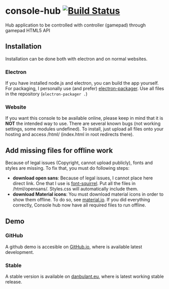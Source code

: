 # console-hub [![Build Status](https://travis-ci.org/danbulant/console-hub.svg?branch=master)](https://travis-ci.org/danbulant/console-hub)
Hub application to be controlled with controller (gamepad) through gamepad HTML5 API

## Installation
Installation can be done both with electron and on normal websites.

### Electron
If you have installed node.js and electron, you can build the app yourself.
For packaging, I personally use (and prefer) [electron-packager](https://github.com/electron-userland/electron-packager).
Use all files in the repository (`electron-packager .`)

### Website
If you want this console to be available online, please keep in mind that it is **NOT** the intended way to use. There are several known bugs (not working settings, some modules undefined). 
To install, just upload all files onto your hosting and access /html/ (index.html in root redirects there).

## Add missing files for offline work
Because of legal issues (Copyright, cannot upload publicly), fonts and styles are missing. To fix that, you must do following steps:

* **download open sans**: Because of legal issues, I cannot place here direct link. One that I use is [font-squirrel](https://www.fontsquirrel.com/fonts/open-sans). Put all the files in /html/opensans/. Styles.css will automatically include them.
* **download Material icons**: You must download material icons in order to show them offline. To do so, see [material.io](https://material.io/icons/).
If you did everything correctly, Console hub now have all required files to run offline.

## Demo
### GitHub
A github demo is accesible on [GitHub.io](https://danbulant.github.io/console-hub/html/index.html), where is available latest development.
### Stable
A stable version is available on [danbulant.eu](https://console.danbulant.eu), where is latest working stable release.
